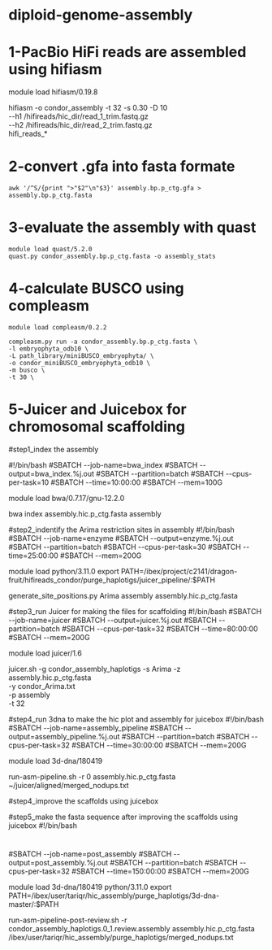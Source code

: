 # diploid-genome-assembly

# 1-PacBio HiFi reads are assembled using hifiasm

module load hifiasm/0.19.8

hifiasm -o condor_assembly -t 32 -s 0.30 -D 10 \
 --h1 /hifireads/hic_dir/read_1_trim.fastq.gz \
 --h2 /hifireads/hic_dir/read_2_trim.fastq.gz \
 hifi_reads_*
 

# 2-convert .gfa into fasta formate
	awk '/^S/{print ">"$2"\n"$3}' assembly.bp.p_ctg.gfa > assembly.bp.p_ctg.fasta

# 3-evaluate the assembly with quast
	module load quast/5.2.0
	quast.py condor_assembly.bp.p_ctg.fasta -o assembly_stats

# 4-calculate BUSCO using compleasm
	module load compleasm/0.2.2
	
	compleasm.py run -a condor_assembly.bp.p_ctg.fasta \
	-l embryophyta_odb10 \
	-L path_library/miniBUSCO_embryophyta/ \
	-o condor_miniBUSCO_embryophyta_odb10 \
	-m busco \
	-t 30 \

# 5-Juicer and Juicebox for chromosomal scaffolding
#step1_index the assembly

#!/bin/bash
#SBATCH --job-name=bwa_index
#SBATCH --output=bwa_index.%j.out
#SBATCH --partition=batch
#SBATCH --cpus-per-task=10
#SBATCH --time=10:00:00
#SBATCH --mem=100G

module load bwa/0.7.17/gnu-12.2.0

bwa index assembly.hic.p_ctg.fasta assembly

#step2_indentify the Arima restriction sites in assembly
#!/bin/bash
#SBATCH --job-name=enzyme
#SBATCH --output=enzyme.%j.out
#SBATCH --partition=batch
#SBATCH --cpus-per-task=30
#SBATCH --time=25:00:00
#SBATCH --mem=200G

module load python/3.11.0
export PATH=/ibex/project/c2141/dragon-fruit/hifireads_condor/purge_haplotigs/juicer_pipeline/:$PATH

generate_site_positions.py Arima assembly assembly.hic.p_ctg.fasta

#step3_run Juicer for making the files for scaffolding
#!/bin/bash
#SBATCH --job-name=juicer
#SBATCH --output=juicer.%j.out
#SBATCH --partition=batch
#SBATCH --cpus-per-task=32
#SBATCH --time=80:00:00
#SBATCH --mem=200G

module load juicer/1.6

juicer.sh -g condor_assembly_haplotigs -s Arima -z assembly.hic.p_ctg.fasta \
 -y condor_Arima.txt \
 -p assembly \
 -t 32


#step4_run 3dna to make the hic plot and assembly for juicebox
#!/bin/bash
#SBATCH --job-name=assembly_pipeline
#SBATCH --output=assembly_pipeline.%j.out
#SBATCH --partition=batch
#SBATCH --cpus-per-task=32
#SBATCH --time=30:00:00
#SBATCH --mem=200G

module load 3d-dna/180419

run-asm-pipeline.sh -r 0 assembly.hic.p_ctg.fasta ~/juicer/aligned/merged_nodups.txt



#step4_improve the scaffolds using juicebox

#step5_make the fasta sequence after improving the scaffolds using juicebox
#!/bin/bash
#
#SBATCH --job-name=post_assembly
#SBATCH --output=post_assembly.%j.out
#SBATCH --partition=batch
#SBATCH --cpus-per-task=32
#SBATCH --time=150:00:00
#SBATCH --mem=200G

module load 3d-dna/180419 python/3.11.0
export PATH=/ibex/user/tariqr/hic_assembly/purge_haplotigs/3d-dna-master/:$PATH

run-asm-pipeline-post-review.sh -r condor_assembly_haplotigs.0_1.review.assembly assembly.hic.p_ctg.fasta \
 /ibex/user/tariqr/hic_assembly/purge_haplotigs/merged_nodups.txt
